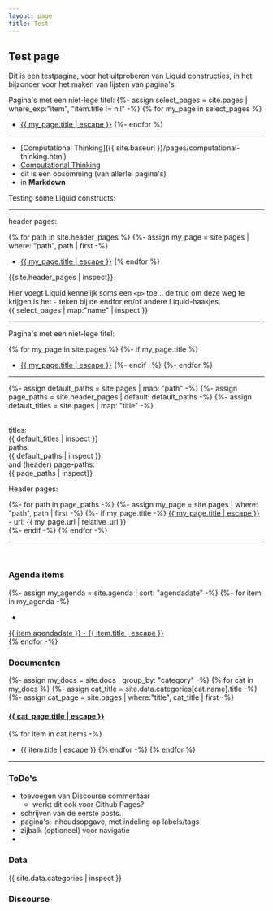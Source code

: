 ```yaml
---
layout: page
title: Test
---
```


## Test page

Dit is een testpagina, voor het uitproberen van Liquid constructies, in het
bijzonder voor het maken van lijsten van pagina's.

Pagina's met een niet-lege titel:
{%- assign select_pages = site.pages | where_exp:"item", "item.title != nil" -%}
{% for my_page in select_pages %}
* <a class="page-link" href="{{ my_page.url | relative_url }}">{{ my_page.title | escape }}</a>
{%- endfor %}

<hr>

* [Computational Thinking]({{ site.baseurl }}/pages/computational-thinking.html)
* [Computational Thinking]({{"/pages/computational-thinking.html"|relative_url}})
* dit is een opsomming (van allerlei pagina's)
* in **Markdown**

Testing some Liquid constructs:

<hr>

header pages:

{% for path in site.header_pages %}
  {%- assign my_page = site.pages | where: "path", path | first -%}
* <a class="page-link" href="{{ my_page.url | relative_url }}">{{ my_page.title | escape }}</a>
{% endfor %}

{{site.header_pages | inspect}}

Hier voegt Liquid kennelijk soms een `<p>` toe...
de truc om deze weg te krijgen is het `-` teken bij de endfor en/of andere
Liquid-haakjes. <br>
{{ select_pages | map:"name" | inspect }}

<hr>

Pagina's met een niet-lege titel:

{% for my_page in site.pages %}
  {%- if my_page.title %}
* <a class="page-link" href="{{ my_page.url | relative_url }}">{{ my_page.title | escape }}</a>
  {%- endif -%}
{%- endfor %}

<hr>

{%- assign default_paths = site.pages | map: "path" -%}
{%- assign page_paths = site.header_pages | default: default_paths -%}
{%- assign default_titles = site.pages | map: "title" -%}

<br>titles: <br>
{{ default_titles | inspect }}
<br> paths: <br>
{{ default_paths | inspect }}
<br> and (header) page-paths: <br>
{{ page_paths  | inspect}}

Header pages:
<div class="trigger">
  {%- for path in page_paths -%}
    {%- assign my_page = site.pages | where: "path", path | first -%}
    {%- if my_page.title -%}
    <a class="page-link" href="{{ my_page.url | relative_url }}">{{ my_page.title | escape }}</a>
     - url:
    {{ my_page.url | relative_url }} <br>
    {%- endif -%}
  {% endfor -%}
</div>

<hr>
<br>

<h3>Agenda items</h3>

{%- assign my_agenda = site.agenda | sort: "agendadate" -%}
{%- for item in my_agenda -%}
* <a class="page-link" href="{{ item.url | relative_url }}">
{{ item.agendadate }} - {{ item.title | escape }} </a> <br>
{% endfor -%}

<h3>Documenten</h3>

{%- assign my_docs = site.docs | group_by: "category" -%}
{% for cat in my_docs %}
  {%- assign cat_title = site.data.categories[cat.name].title -%}
  {%- assign cat_page = site.pages | where:"title", cat_title | first -%}
<h4><a class="page-link" href="{{ cat_page.url | relative_url }}"> {{ cat_page.title | escape }} </a></h4>

  {% for item in cat.items -%}
* <a class="page-link" href="{{ item.url | relative_url }}"> {{ item.title | escape }} </a>
  {% endfor -%}
{% endfor %}

<hr>

<h3> ToDo's </h3>

* toevoegen van Discourse commentaar
    * werkt dit ook voor Github Pages?
* schrijven van de eerste posts.
* pagina's: inhoudsopgave, met indeling op labels/tags
* zijbalk (optioneel) voor navigatie
*

<h3> Data </h3>

{{ site.data.categories | inspect }}

<h3> Discourse </h3>

<div id='discourse-comments'></div>
<script type="text/javascript">
  DiscourseEmbed = { discourseUrl: 'https://plein.infvo.nl/',
                     discourseEmbedUrl: '{{site.baseurl}}{{page.url}}' };

  (function() {
    var d = document.createElement('script'); d.type = 'text/javascript'; d.async = true;
    d.src = DiscourseEmbed.discourseUrl + 'javascripts/embed.js';
    (document.getElementsByTagName('head')[0] || document.getElementsByTagName('body')[0]).appendChild(d);
  })();
</script>
